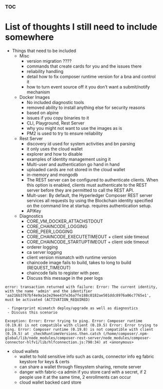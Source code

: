 ### [TOC](./TOC.md)

# List of thoughts I still need to include somewhere
- Things that need to be included
  - Misc
     - version migration ????
     - commands that create cards for you and the issues there
     - reliability handling
     - detail how to fix composer runtime version for a bna and control it
     - how to turn event source off it you don't want a submit/notify mechanism
  - Docker Images
     - No included diagnostic tools
     - removed ability to install anything else for security reasons
     - based on alpine
     - issues if you copy binaries to it
     - CLI, Playground, Rest Server
     - why you might not want to use the images as is
     - PM2 is used to try to ensure reliability
  - Rest Server
     - discovery id used for system activities and bn parsing
     - it only uses the cloud wallet
     - explorer and how to disable
     - examples of identity management using it
     - Multi-user and authentication go hand in hand
     - uploaded cards are not stored in the cloud wallet
     - in-memory and mongodb
     - The REST server can be configured to authenticate clients. When this option is enabled, clients must authenticate to the REST server before they are permitted to call the REST API.
     - Mult-user: By default, the Hyperledger Composer REST server services all requests by using the Blockchain identity specified on the command line at startup. requires authentication setup.
     - APIKey
  - Diagnostics
     - CORE_VM_DOCKER_ATTACHSTDOUT
     - CORE_CHAINCODE_LOGGING
     - CORE_PEER_LOGGING
     - CORE_CHAINCODE_EXECUTETIMEOUT + client side timeout
     - CORE_CHAINCODE_STARTUPTIMEOUT + client side timeout
     - orderer logging
     - ca server logging
     - client version mismatch with runtime version
     - chaincode image fails to build, takes to long to build (REQUEST_TIMEOUT)
     - chaincode fails to register with peer.
     - Discuss this message in the peer logs

```
error: transaction returned with failure: Error: The current identity, with the name 'admin' and the identifier 'aa216b3767bf4e9a1e2e29ee43fe36a7fe188c0182ae501ddc8976a06c7765e1', must be activated (ACTIVATION_REQUIRED)
```    

     - fingerprint mismatch deploy/upgrade as well as diagnostics
     - Discuss this scenario

```
Exception: Error: Error trying to ping. Error: Composer runtime (0.19.8) is not compatible with client (0.19.5) Error: Error trying to ping. Error: Composer runtime (0.19.8) is not compatible with client (0.19.5) at _checkRuntimeVersions.then.catch (/home/composer/.npm-global/lib/node_modules/composer-rest-server/node_modules/composer-connector-hlfv1/lib/hlfconnection.js:790:34) at <anonymous> 
```

  - cloud wallets
    - wallet to hold sensitive info such as cards, connector info eg fabric keystore for keys & certs
    - can share a wallet through filesystem sharing, remote server
    - danger with fabric-ca admin if you store card with a secret, if 2 people use it at the same time, 2 enrollments can occur
    - cloud wallet backed card store

